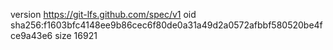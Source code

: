 version https://git-lfs.github.com/spec/v1
oid sha256:f1603bfc4148ee9b86cec6f80de0a31a49d2a0572afbbf580520be4fce9a43e6
size 16921
